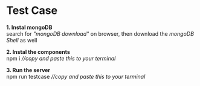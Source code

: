 # Test Case

<strong>1. Instal mongoDB</strong><br>
search for <i>"mongoDB download"</i> on browser, then download the <i>mongoDB Shell</i> as well

<strong>2. Instal the components</strong> <br>
npm i <i>//copy and paste this to your terminal</i>

<strong>3. Run the server</strong> <br>
npm run testcase  <i>//copy and paste this to your terminal</i>
